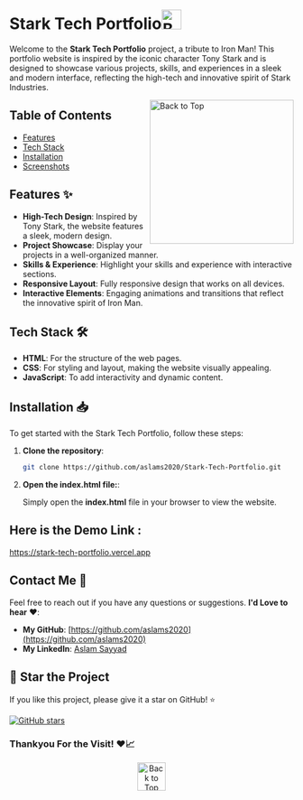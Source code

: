 <p id="header"><p>

# Stark Tech Portfolio<img src="https://freepngimg.com/download/chibi/149662-chibi-iron-man-png-download-free.png" alt="Back to Top" width="35" height="35">

Welcome to the **Stark Tech Portfolio** project, a tribute to Iron Man! This portfolio website is inspired by the iconic character Tony Stark and is designed to showcase various projects, skills, and experiences in a sleek and modern interface, reflecting the high-tech and innovative spirit of Stark Industries.

<img align="right" src="https://i.pinimg.com/originals/a8/d5/ba/a8d5baeb06fc12c77ccefd0121010d20.gif" alt="Back to Top" width="255" height="255">


## Table of Contents

- [Features](#features)
- [Tech Stack](#tech-stack)
- [Installation](#installation)
- [Screenshots](#screenshots)

## Features ✨

- **High-Tech Design**: Inspired by Tony Stark, the website features a sleek, modern design.
- **Project Showcase**: Display your projects in a well-organized manner.
- **Skills & Experience**: Highlight your skills and experience with interactive sections.
- **Responsive Layout**: Fully responsive design that works on all devices.
- **Interactive Elements**: Engaging animations and transitions that reflect the innovative spirit of Iron Man.

## Tech Stack 🛠

- **HTML**: For the structure of the web pages.
- **CSS**: For styling and layout, making the website visually appealing.
- **JavaScript**: To add interactivity and dynamic content.

## Installation 📥

To get started with the Stark Tech Portfolio, follow these steps:

1. **Clone the repository**:
   ```bash
   git clone https://github.com/aslams2020/Stark-Tech-Portfolio.git
   ``` 
2. **Open the index.html file:**:

    Simply open the **index.html** file in your browser to view the website.

## Here is the Demo Link : 
https://stark-tech-portfolio.vercel.app

## Contact Me 📧

Feel free to reach out if you have any questions or suggestions. **I'd Love to hear** ❤️:

- **My GitHub**: [https://github.com/aslams2020](https://github.com/aslams2020)
- **My LinkedIn**: [Aslam Sayyad](https://www.linkedin.com/in/aslamsayyad02/)


## 🌟 Star the Project

If you like this project, please give it a star on GitHub! ⭐

[![GitHub stars](https://img.shields.io/github/stars/aslams2020/Stark-Tech-Portfolio.svg?style=social&label=Star)](https://github.com/aslams2020/Stark-Tech-Portfolio)
<br>

### Thankyou For the Visit! ❤️📈



<div align="center">
    <a href="#header">
     <!--   <img src="https://freepngimg.com/download/chibi/149662-chibi-iron-man-png-download-free.png" alt="Back to Top" width="50" height="50"> -->
       <img src="https://i.pinimg.com/originals/f8/57/5e/f8575e719ad2e47282123f60a7c13407.gif" alt="Back to Top" width="50" height="50">
    </a>
</div>
